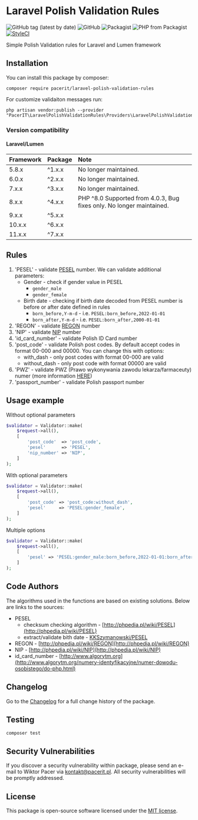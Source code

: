 # Laravel Polish Validation Rules
![GitHub tag (latest by date)](https://img.shields.io/github/tag-date/pacerit/laravel-polish-validation-rules?label=Version)
![GitHub](https://img.shields.io/github/license/pacerit/laravel-polish-validation-rules?label=License)
![Packagist](https://img.shields.io/packagist/dt/pacerit/laravel-polish-validation-rules?label=Downloads)
![PHP from Packagist](https://img.shields.io/packagist/php-v/pacerit/laravel-polish-validation-rules?label=PHP)
[![StyleCI](https://github.styleci.io/repos/201912664/shield?branch=master)](https://github.styleci.io/repos/201912664)
[![<PacerIT>](https://circleci.com/gh/pacerit/laravel-polish-validation-rules.svg?style=svg)](https://circleci.com/gh/pacerit/laravel-polish-validation-rules)

Simple Polish Validation rules for Laravel and Lumen framework

## Installation
You can install this package by composer:

    composer require pacerit/laravel-polish-validation-rules
    
For customize validaiton messages run:

    php artisan vendor:publish --provider "PacerIT\LaravelPolishValidationRules\Providers\LaravelPolishValidationRulesServiceProvider"
    
### Version compatibility
#### Laravel/Lumen
Framework | Package | Note
:---------|:--------|:------
5.8.x      | ^1.x.x  | No longer maintained.
6.0.x      | ^2.x.x  | No longer maintained.
7.x.x      | ^3.x.x  | No longer maintained.
8.x.x      | ^4.x.x  | PHP ^8.0 Supported from 4.0.3, Bug fixes only. No longer maintained.
9.x.x      | ^5.x.x  |
10.x.x     | ^6.x.x  |
11.x.x     | ^7.x.x  |

## Rules

1. 'PESEL' - validate [PESEL](https://pl.wikipedia.org/wiki/PESEL) number. We can validate additional parameters:
   * Gender - check if gender value in PESEL
     * `gender_male`
     * `gender_female`
   * Birth date - checking if birth date decoded from PESEL number is before or after date defined in rules
     * `born_before,Y-m-d` - i.e. `PESEL:born_before,2022-01-01`
     * `born_after,Y-m-d` - i.e. `PESEL:born_after,2000-01-01`
2. 'REGON' - validate [REGON](https://pl.wikipedia.org/wiki/REGON) number
3. 'NIP' - validate [NIP](https://pl.wikipedia.org/wiki/NIP) number
4. 'id_card_number' - validate Polish ID Card number
5. 'post_code' - validate Polish post codes. By default accept codes in format 00-000 and 00000. You can change this with options:
   * with_dash - only post codes with format 00-000 are valid
   * without_dash - only post code with format 00000 are valid
6. 'PWZ' - validate PWZ (Prawo wykonywania zawodu lekarza/farmaceuty) numer (more information [HERE](https://nil.org.pl/rejestry/centralny-rejestr-lekarzy/zasady-weryfikowania-nr-prawa-wykonywania-zawodu))
7. 'passport_number' - validate Polish passport number

## Usage example

Without optional parameters
```php
$validator = Validator::make(
    $request->all(),
    [
        'post_code'  => 'post_code',
        'pesel'      => 'PESEL',
        'nip_number' => 'NIP',
    ]
);
```

With optional parameters
```php
$validator = Validator::make(
    $request->all(),
    [
        'post_code' => 'post_code:without_dash',
        'pesel'     => 'PESEL:gender_female',
    ]
);
```

Multiple options
```php
$validator = Validator::make(
    $request->all(),
    [
        'pesel' => 'PESEL:gender_male:born_before,2022-01-01:born_after,2000-01-01',
    ]
);
```

## Code Authors

The algorithms used in the functions are based on existing solutions. Below are links to the sources:

* PESEL
  * checksum checking algorithm - [http://phpedia.pl/wiki/PESEL](http://phpedia.pl/wiki/PESEL)
  * extract/validate bith date - [KKSzymanowski/PESEL](https://github.com/KKSzymanowski/PESEL/blob/master/src/Pesel.php)
* REGON - [http://phpedia.pl/wiki/REGON](http://phpedia.pl/wiki/REGON)
* NIP - [http://phpedia.pl/wiki/NIP](http://phpedia.pl/wiki/NIP)
* id_card_number - [http://www.algorytm.org](http://www.algorytm.org/numery-identyfikacyjne/numer-dowodu-osobistego/do-php.html)

## Changelog

Go to the [Changelog](CHANGELOG.md) for a full change history of the package.

## Testing

    composer test

## Security Vulnerabilities

If you discover a security vulnerability within package, please send an e-mail to Wiktor Pacer
via [kontakt@pacerit.pl](mailto:kontakt@pacerit.pl). All security vulnerabilities will be promptly addressed.

## License

This package is open-source software licensed under the [MIT license](https://opensource.org/licenses/MIT).
